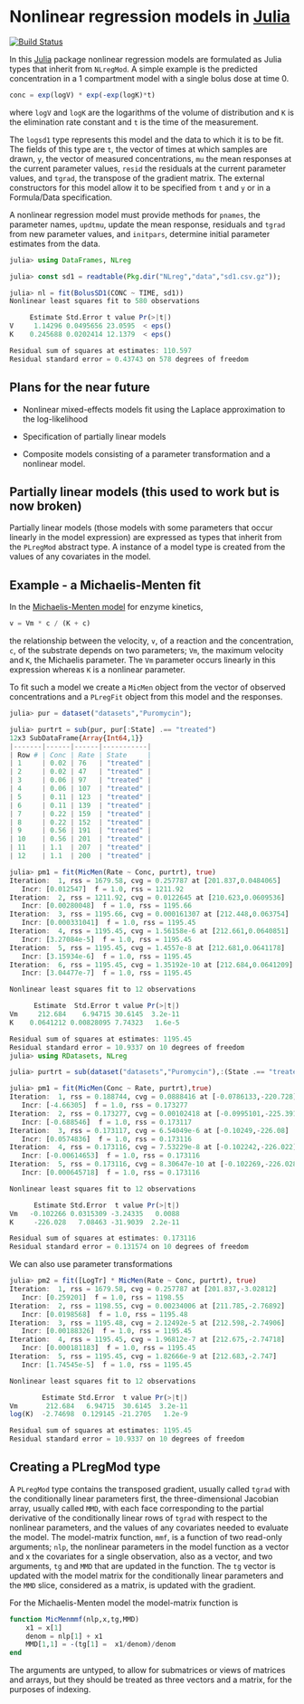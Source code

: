 # Nonlinear regression models in [Julia](http://julialang.org)

[![Build Status](https://travis-ci.org/dmbates/NLreg.jl.png)](https://travis-ci.org/dmbates/NLreg.jl)

In this [Julia](http://julialang.org) package nonlinear regression models are formulated as Julia types that inherit from `NLregMod`.
A simple example is the predicted concentration in a 1 compartment model with a single bolus dose at time 0.
```jl
conc = exp(logV) * exp(-exp(logK)*t)
```
where `logV` and `logK` are the logarithms of the volume of distribution and `K` is the elimination rate constant and `t` is the time of the measurement.

The `logsd1` type represents this model and the data to which it is to be fit.
The fields of this type are `t`, the vector of times at which samples are drawn, `y`, the vector of measured concentrations, `mu` the mean responses at the current parameter values, `resid` the residuals at the current parameter values, and `tgrad`, the transpose of the gradient matrix.
The external constructors for this model allow it to be specified from `t` and `y` or in a Formula/Data specification.

A nonlinear regression model must provide methods for `pnames`, the parameter names, `updtmu`, update the mean response, residuals and `tgrad` from new parameter values, and `initpars`, determine initial parameter estimates from the data.

```jl
julia> using DataFrames, NLreg

julia> const sd1 = readtable(Pkg.dir("NLreg","data","sd1.csv.gz"));

julia> nl = fit(BolusSD1(CONC ~ TIME, sd1))
Nonlinear least squares fit to 580 observations

     Estimate Std.Error t value Pr(>|t|)
V     1.14296 0.0495656 23.0595  < eps()
K    0.245688 0.0202414 12.1379  < eps()

Residual sum of squares at estimates: 110.597
Residual standard error = 0.43743 on 578 degrees of freedom
```

## Plans for the near future

- Nonlinear mixed-effects models fit using the Laplace approximation to the log-likelihood

- Specification of partially linear models

- Composite models consisting of a parameter transformation and a nonlinear model.

## Partially linear models (this used to work but is now broken)

Partially linear models (those models with some parameters that occur
linearly in the model expression) are expressed as types that inherit
from the `PLregMod` abstract type.  A instance of a model type is
created from the values of any covariates in the model.

## Example - a Michaelis-Menten fit

In the
[Michaelis-Menten model](http://en.wikipedia.org/wiki/Michaelis-Menten_kinetics)
for enzyme kinetics,
```julia
v = Vm * c / (K + c)
```
the relationship between the velocity, `v`, of a reaction and the
concentration, `c`, of the substrate depends on two parameters; `Vm`,
the maximum velocity and `K`, the Michaelis parameter.  The `Vm`
parameter occurs linearly in this expression whereas `K` is a
nonlinear parameter.

To fit such a model we create a `MicMen` object from the vector of
observed concentrations and a `PLregFit` object from this model and
the responses.
```julia
julia> pur = dataset("datasets","Puromycin");

julia> purtrt = sub(pur, pur[:State] .== "treated")
12x3 SubDataFrame{Array{Int64,1}}
|-------|------|------|-----------|
| Row # | Conc | Rate | State     |
| 1     | 0.02 | 76   | "treated" |
| 2     | 0.02 | 47   | "treated" |
| 3     | 0.06 | 97   | "treated" |
| 4     | 0.06 | 107  | "treated" |
| 5     | 0.11 | 123  | "treated" |
| 6     | 0.11 | 139  | "treated" |
| 7     | 0.22 | 159  | "treated" |
| 8     | 0.22 | 152  | "treated" |
| 9     | 0.56 | 191  | "treated" |
| 10    | 0.56 | 201  | "treated" |
| 11    | 1.1  | 207  | "treated" |
| 12    | 1.1  | 200  | "treated" |

julia> pm1 = fit(MicMen(Rate ~ Conc, purtrt), true)
Iteration:  1, rss = 1679.58, cvg = 0.257787 at [201.837,0.0484065]
   Incr: [0.012547]  f = 1.0, rss = 1211.92
Iteration:  2, rss = 1211.92, cvg = 0.0122645 at [210.623,0.0609536]
   Incr: [0.00280048]  f = 1.0, rss = 1195.66
Iteration:  3, rss = 1195.66, cvg = 0.000161307 at [212.448,0.063754]
   Incr: [0.000331041]  f = 1.0, rss = 1195.45
Iteration:  4, rss = 1195.45, cvg = 1.56158e-6 at [212.661,0.0640851]
   Incr: [3.27084e-5]  f = 1.0, rss = 1195.45
Iteration:  5, rss = 1195.45, cvg = 1.4557e-8 at [212.681,0.0641178]
   Incr: [3.15934e-6]  f = 1.0, rss = 1195.45
Iteration:  6, rss = 1195.45, cvg = 1.35192e-10 at [212.684,0.0641209]
   Incr: [3.04477e-7]  f = 1.0, rss = 1195.45

Nonlinear least squares fit to 12 observations

      Estimate  Std.Error t value Pr(>|t|)
Vm     212.684    6.94715 30.6145  3.2e-11
K    0.0641212 0.00828095 7.74323   1.6e-5

Residual sum of squares at estimates: 1195.45
Residual standard error = 10.9337 on 10 degrees of freedom
julia> using RDatasets, NLreg

julia> purtrt = sub(dataset("datasets","Puromycin"),:(State .== "treated"));

julia> pm1 = fit(MicMen(Conc ~ Rate, purtrt),true)
Iteration:  1, rss = 0.188744, cvg = 0.0888416 at [-0.0786133,-220.728]
   Incr: [-4.66305]  f = 1.0, rss = 0.173277
Iteration:  2, rss = 0.173277, cvg = 0.00102418 at [-0.0995101,-225.391]
   Incr: [-0.688546]  f = 1.0, rss = 0.173117
Iteration:  3, rss = 0.173117, cvg = 6.54049e-6 at [-0.10249,-226.08]
   Incr: [0.0574836]  f = 1.0, rss = 0.173116
Iteration:  4, rss = 0.173116, cvg = 7.53229e-8 at [-0.102242,-226.022]
   Incr: [-0.00614653]  f = 1.0, rss = 0.173116
Iteration:  5, rss = 0.173116, cvg = 8.30647e-10 at [-0.102269,-226.028]
   Incr: [0.000645718]  f = 1.0, rss = 0.173116

Nonlinear least squares fit to 12 observations

      Estimate Std.Error  t value Pr(>|t|)
Vm   -0.102266 0.0315309 -3.24335   0.0088
K     -226.028   7.08463 -31.9039  2.2e-11

Residual sum of squares at estimates: 0.173116
Residual standard error = 0.131574 on 10 degrees of freedom
```

We can also use parameter transformations

```julia
julia> pm2 = fit([LogTr] * MicMen(Rate ~ Conc, purtrt), true)
Iteration:  1, rss = 1679.58, cvg = 0.257787 at [201.837,-3.02812]
   Incr: [0.259201]  f = 1.0, rss = 1198.55
Iteration:  2, rss = 1198.55, cvg = 0.00234006 at [211.785,-2.76892]
   Incr: [0.0198568]  f = 1.0, rss = 1195.48
Iteration:  3, rss = 1195.48, cvg = 2.12492e-5 at [212.598,-2.74906]
   Incr: [0.00188326]  f = 1.0, rss = 1195.45
Iteration:  4, rss = 1195.45, cvg = 1.96812e-7 at [212.675,-2.74718]
   Incr: [0.000181183]  f = 1.0, rss = 1195.45
Iteration:  5, rss = 1195.45, cvg = 1.82666e-9 at [212.683,-2.747]
   Incr: [1.74545e-5]  f = 1.0, rss = 1195.45

Nonlinear least squares fit to 12 observations

        Estimate Std.Error  t value Pr(>|t|)
Vm       212.684   6.94715  30.6145  3.2e-11
log(K)  -2.74698  0.129145 -21.2705   1.2e-9

Residual sum of squares at estimates: 1195.45
Residual standard error = 10.9337 on 10 degrees of freedom
```
## Creating a PLregMod type

A `PLregMod` type contains the transposed gradient, usually called
`tgrad` with the conditionally linear parameters first, the
three-dimensional Jacobian array, usually called `MMD`, with each face
corresponding to the partial derivative of the conditionally linear
rows of `tgrad` with respect to the nonlinear parameters, and the
values of any covariates needed to evaluate the model.  The
model-matrix function, `mmf`, is a function of two read-only
arguments; `nlp`, the nonlinear parameters in the model function as a
vector and x the covariates for a single observation, also as a
vector, and two arguments, `tg` and `MMD` that are updated in the
function.  The `tg` vector is updated with the model matrix for the
conditionally linear parameters and the `MMD` slice, considered as a
matrix, is updated with the gradient.

For the Michaelis-Menten model the model-matrix function is
```julia
function MicMenmmf(nlp,x,tg,MMD)
    x1 = x[1]
    denom = nlp[1] + x1
    MMD[1,1] = -(tg[1] =  x1/denom)/denom
end
```
The arguments are untyped, to allow for submatrices or views of
matrices and arrays, but they should be treated as three vectors and a
matrix, for the purposes of indexing.



